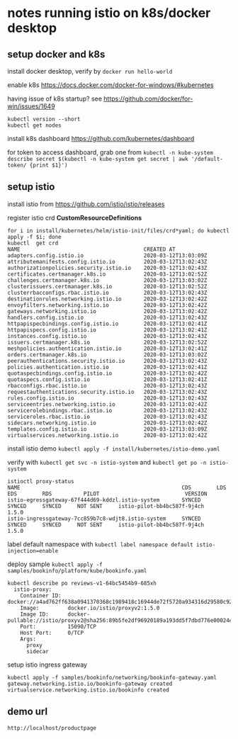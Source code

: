 # notes running istio on k8s/docker desktop

## setup docker and k8s

install docker desktop, verify by `docker run hello-world`

enable k8s https://docs.docker.com/docker-for-windows/#kubernetes

having issue of k8s startup? see https://github.com/docker/for-win/issues/1649
```
kubectl version --short
kubectl get nodes
```
install k8s dashboard https://github.com/kubernetes/dashboard

for token to access dashboard, grab one from `kubectl -n kube-system describe secret $(kubectl -n kube-system get secret | awk '/default-token/ {print $1}')`

## setup istio

install istio from https://github.com/istio/istio/releases

register istio crd **CustomResourceDefinitions**
```
for i in install/kubernetes/helm/istio-init/files/crd*yaml; do kubectl apply -f $i; done
kubectl  get crd
NAME                                       CREATED AT
adapters.config.istio.io                   2020-03-12T13:03:09Z
attributemanifests.config.istio.io         2020-03-12T13:02:43Z
authorizationpolicies.security.istio.io    2020-03-12T13:02:43Z
certificates.certmanager.k8s.io            2020-03-12T13:02:52Z
challenges.certmanager.k8s.io              2020-03-12T13:03:02Z
clusterissuers.certmanager.k8s.io          2020-03-12T13:02:52Z
clusterrbacconfigs.rbac.istio.io           2020-03-12T13:02:43Z
destinationrules.networking.istio.io       2020-03-12T13:02:42Z
envoyfilters.networking.istio.io           2020-03-12T13:02:42Z
gateways.networking.istio.io               2020-03-12T13:02:42Z
handlers.config.istio.io                   2020-03-12T13:02:43Z
httpapispecbindings.config.istio.io        2020-03-12T13:02:41Z
httpapispecs.config.istio.io               2020-03-12T13:02:41Z
instances.config.istio.io                  2020-03-12T13:02:43Z
issuers.certmanager.k8s.io                 2020-03-12T13:02:52Z
meshpolicies.authentication.istio.io       2020-03-12T13:02:41Z
orders.certmanager.k8s.io                  2020-03-12T13:03:02Z
peerauthentications.security.istio.io      2020-03-12T13:02:43Z
policies.authentication.istio.io           2020-03-12T13:02:41Z
quotaspecbindings.config.istio.io          2020-03-12T13:02:42Z
quotaspecs.config.istio.io                 2020-03-12T13:02:41Z
rbacconfigs.rbac.istio.io                  2020-03-12T13:02:43Z
requestauthentications.security.istio.io   2020-03-12T13:02:43Z
rules.config.istio.io                      2020-03-12T13:02:43Z
serviceentries.networking.istio.io         2020-03-12T13:02:42Z
servicerolebindings.rbac.istio.io          2020-03-12T13:02:43Z
serviceroles.rbac.istio.io                 2020-03-12T13:02:43Z
sidecars.networking.istio.io               2020-03-12T13:02:42Z
templates.config.istio.io                  2020-03-12T13:03:09Z
virtualservices.networking.istio.io        2020-03-12T13:02:42Z
```

install istio demo `kubectl apply -f install/kubernetes/istio-demo.yaml`

verify with `kubectl get svc -n istio-system` and `kubectl get po -n istio-system`
```
istioctl proxy-status
NAME                                                   CDS        LDS        EDS        RDS          PILOT                           VERSION
istio-egressgateway-67f444d69-kddzl.istio-system       SYNCED     SYNCED     SYNCED     NOT SENT     istio-pilot-bb4bc587f-9j4ch     1.5.0
istio-ingressgateway-7cc859b7c8-wdjt8.istio-system     SYNCED     SYNCED     SYNCED     NOT SENT     istio-pilot-bb4bc587f-9j4ch     1.5.0
```
label default namespace with `kubectl label namespace default istio-injection=enable`

deploy sample `kubectl apply -f samples/bookinfo/platform/kube/bookinfo.yaml`
```
kubectl describe po reviews-v1-64bc5454b9-685xh
  istio-proxy:
    Container ID:  docker://a4ad762ff638a0941370368c1989418c16944de72f5720a934316d29580c925e
    Image:         docker.io/istio/proxyv2:1.5.0
    Image ID:      docker-pullable://istio/proxyv2@sha256:89b5fe2df96920189a193dd5f7dbd776e00024e4c1fd1b59bb53867278e9645a
    Port:          15090/TCP
    Host Port:     0/TCP
    Args:
      proxy
      sidecar
```
setup istio ingress gateway
```
kubectl apply -f samples/bookinfo/networking/bookinfo-gateway.yaml
gateway.networking.istio.io/bookinfo-gateway created
virtualservice.networking.istio.io/bookinfo created
```

## demo url
`http://localhost/productpage`
